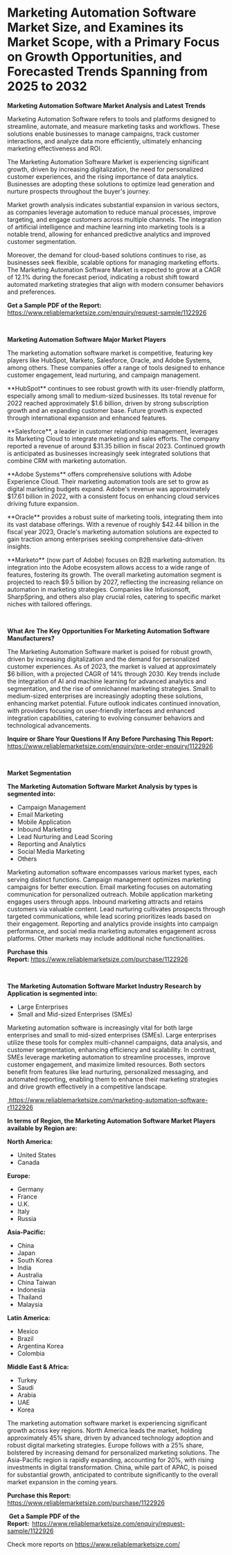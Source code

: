 <p><h1>Marketing Automation Software Market Size, and Examines its Market Scope, with a Primary Focus on Growth Opportunities, and Forecasted Trends Spanning from 2025 to 2032</h1></p><p><strong>Marketing Automation Software Market Analysis and Latest Trends</strong></p>
<p><p>Marketing Automation Software refers to tools and platforms designed to streamline, automate, and measure marketing tasks and workflows. These solutions enable businesses to manage campaigns, track customer interactions, and analyze data more efficiently, ultimately enhancing marketing effectiveness and ROI. </p><p>The Marketing Automation Software Market is experiencing significant growth, driven by increasing digitalization, the need for personalized customer experiences, and the rising importance of data analytics. Businesses are adopting these solutions to optimize lead generation and nurture prospects throughout the buyer's journey. </p><p>Market growth analysis indicates substantial expansion in various sectors, as companies leverage automation to reduce manual processes, improve targeting, and engage customers across multiple channels. The integration of artificial intelligence and machine learning into marketing tools is a notable trend, allowing for enhanced predictive analytics and improved customer segmentation. </p><p>Moreover, the demand for cloud-based solutions continues to rise, as businesses seek flexible, scalable options for managing marketing efforts. The Marketing Automation Software Market is expected to grow at a CAGR of 12.1% during the forecast period, indicating a robust shift toward automated marketing strategies that align with modern consumer behaviors and preferences.</p></p>
<p><strong>Get a Sample PDF of the Report:&nbsp;</strong> <a href="https://www.reliablemarketsize.com/enquiry/request-sample/1122926?utm_campaign=1167&utm_medium=2&utm_source=Github&utm_content=ia&utm_term=09032025&utm_id=marketing-automation-software">https://www.reliablemarketsize.com/enquiry/request-sample/1122926</a></p>
<p>&nbsp;</p>
<p><strong>Marketing Automation Software Major Market Players</strong></p>
<p><p>The marketing automation software market is competitive, featuring key players like HubSpot, Marketo, Salesforce, Oracle, and Adobe Systems, among others. These companies offer a range of tools designed to enhance customer engagement, lead nurturing, and campaign management.</p><p>**HubSpot** continues to see robust growth with its user-friendly platform, especially among small to medium-sized businesses. Its total revenue for 2022 reached approximately $1.6 billion, driven by strong subscription growth and an expanding customer base. Future growth is expected through international expansion and enhanced features.</p><p>**Salesforce**, a leader in customer relationship management, leverages its Marketing Cloud to integrate marketing and sales efforts. The company reported a revenue of around $31.35 billion in fiscal 2023. Continued growth is anticipated as businesses increasingly seek integrated solutions that combine CRM with marketing automation.</p><p>**Adobe Systems** offers comprehensive solutions with Adobe Experience Cloud. Their marketing automation tools are set to grow as digital marketing budgets expand. Adobe's revenue was approximately $17.61 billion in 2022, with a consistent focus on enhancing cloud services driving future expansion.</p><p>**Oracle** provides a robust suite of marketing tools, integrating them into its vast database offerings. With a revenue of roughly $42.44 billion in the fiscal year 2023, Oracle's marketing automation solutions are expected to gain traction among enterprises seeking comprehensive data-driven insights.</p><p>**Marketo** (now part of Adobe) focuses on B2B marketing automation. Its integration into the Adobe ecosystem allows access to a wide range of features, fostering its growth. The overall marketing automation segment is projected to reach $9.5 billion by 2027, reflecting the increasing reliance on automation in marketing strategies. Companies like Infusionsoft, SharpSpring, and others also play crucial roles, catering to specific market niches with tailored offerings.</p></p>
<p>&nbsp;</p>
<p><strong>What Are The Key Opportunities For Marketing Automation Software Manufacturers?</strong></p>
<p><p>The Marketing Automation Software market is poised for robust growth, driven by increasing digitalization and the demand for personalized customer experiences. As of 2023, the market is valued at approximately $6 billion, with a projected CAGR of 14% through 2030. Key trends include the integration of AI and machine learning for advanced analytics and segmentation, and the rise of omnichannel marketing strategies. Small to medium-sized enterprises are increasingly adopting these solutions, enhancing market potential. Future outlook indicates continued innovation, with providers focusing on user-friendly interfaces and enhanced integration capabilities, catering to evolving consumer behaviors and technological advancements.</p></p>
<p><strong>Inquire or Share Your Questions If Any Before Purchasing This Report:</strong> <a href="https://www.reliablemarketsize.com/enquiry/pre-order-enquiry/1122926?utm_campaign=1167&utm_medium=2&utm_source=Github&utm_content=ia&utm_term=09032025&utm_id=marketing-automation-software">https://www.reliablemarketsize.com/enquiry/pre-order-enquiry/1122926</a></p>
<p>&nbsp;</p>
<p><strong>Market Segmentation</strong></p>
<p><strong>The Marketing Automation Software Market Analysis by types is segmented into:</strong></p>
<p><ul><li>Campaign Management</li><li>Email Marketing</li><li>Mobile Application</li><li>Inbound Marketing</li><li>Lead Nurturing and Lead Scoring</li><li>Reporting and Analytics</li><li>Social Media Marketing</li><li>Others</li></ul></p>
<p><p>Marketing automation software encompasses various market types, each serving distinct functions. Campaign management optimizes marketing campaigns for better execution. Email marketing focuses on automating communication for personalized outreach. Mobile application marketing engages users through apps. Inbound marketing attracts and retains customers via valuable content. Lead nurturing cultivates prospects through targeted communications, while lead scoring prioritizes leads based on their engagement. Reporting and analytics provide insights into campaign performance, and social media marketing automates engagement across platforms. Other markets may include additional niche functionalities.</p></p>
<p><strong>Purchase this Report:&nbsp;</strong><a href="https://www.reliablemarketsize.com/purchase/1122926?utm_campaign=1167&utm_medium=2&utm_source=Github&utm_content=ia&utm_term=09032025&utm_id=marketing-automation-software">https://www.reliablemarketsize.com/purchase/1122926</a></p>
<p>&nbsp;</p>
<p><strong>The Marketing Automation Software Market Industry Research by Application is segmented into:</strong></p>
<p><ul><li>Large Enterprises</li><li>Small and Mid-sized Enterprises (SMEs)</li></ul></p>
<p><p>Marketing automation software is increasingly vital for both large enterprises and small to mid-sized enterprises (SMEs). Large enterprises utilize these tools for complex multi-channel campaigns, data analysis, and customer segmentation, enhancing efficiency and scalability. In contrast, SMEs leverage marketing automation to streamline processes, improve customer engagement, and maximize limited resources. Both sectors benefit from features like lead nurturing, personalized messaging, and automated reporting, enabling them to enhance their marketing strategies and drive growth effectively in a competitive landscape.</p></p>
<p><a href="https://www.reliablemarketsize.com/marketing-automation-software-r1122926?utm_campaign=1167&utm_medium=2&utm_source=Github&utm_content=ia&utm_term=09032025&utm_id=marketing-automation-software">&nbsp;https://www.reliablemarketsize.com/marketing-automation-software-r1122926</a></p>
<p><strong>In terms of Region, the Marketing Automation Software Market Players available by Region are:</strong></p>
<p>
    <p> <strong> North America: </strong>
        <ul>
            <li>United States</li>
            <li>Canada</li>
        </ul>
        </p> 
    <p> <strong> Europe: </strong>
        <ul>
            <li>Germany</li>
            <li>France</li>
            <li>U.K.</li>
            <li>Italy</li>
            <li>Russia</li>
        </ul>
        </p> 
    <p> <strong> Asia-Pacific: </strong>
        <ul>
            <li>China</li>
            <li>Japan</li>
            <li>South Korea</li>
            <li>India</li>
            <li>Australia</li>
            <li>China Taiwan</li>
            <li>Indonesia</li>
            <li>Thailand</li>
            <li>Malaysia</li>
        </ul>
        </p> 
    <p> <strong> Latin America: </strong>
        <ul>
            <li>Mexico</li>
            <li>Brazil</li>
            <li>Argentina Korea</li>
            <li>Colombia</li>
        </ul>
        </p> 
    <p> <strong> Middle East & Africa: </strong>
        <ul>
            <li>Turkey</li>
            <li>Saudi</li>
            <li>Arabia</li>
            <li>UAE</li>
            <li>Korea</li>
        </ul>
    </p>
    </p>
<p><p>The marketing automation software market is experiencing significant growth across key regions. North America leads the market, holding approximately 45% share, driven by advanced technology adoption and robust digital marketing strategies. Europe follows with a 25% share, bolstered by increasing demand for personalized marketing solutions. The Asia-Pacific region is rapidly expanding, accounting for 20%, with rising investments in digital transformation. China, while part of APAC, is poised for substantial growth, anticipated to contribute significantly to the overall market expansion in the coming years.</p></p>
<p><strong>Purchase this Report: </strong><a href="https://www.reliablemarketsize.com/purchase/1122926?utm_campaign=1167&utm_medium=2&utm_source=Github&utm_content=ia&utm_term=09032025&utm_id=marketing-automation-software">https://www.reliablemarketsize.com/purchase/1122926</a></p>
<p>&nbsp;<strong>Get a Sample PDF of the Report:&nbsp;&nbsp;</strong><a href="https://www.reliablemarketsize.com/enquiry/request-sample/1122926?utm_campaign=1167&utm_medium=2&utm_source=Github&utm_content=ia&utm_term=09032025&utm_id=marketing-automation-software">https://www.reliablemarketsize.com/enquiry/request-sample/1122926</a></p>
<p><strong></strong></p>
<p>Check more reports on <a href="https://www.reliablemarketsize.com/?utm_campaign=1167&utm_medium=2&utm_source=Github&utm_content=ia&utm_term=09032025&utm_id=marketing-automation-software">https://www.reliablemarketsize.com/</a></p>